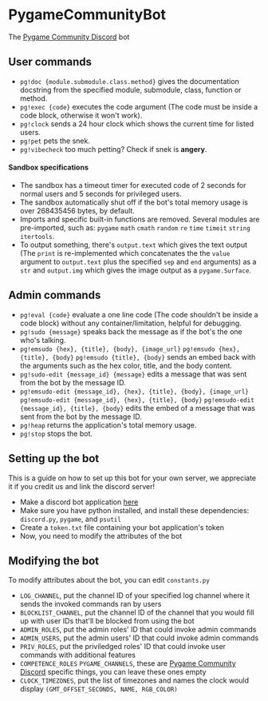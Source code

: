 # PygameCommunityBot
The [Pygame Community Discord](https://discord.gg/kD2Qq9tbKm) bot

## User commands
- `pg!doc {module.submodule.class.method}` gives the documentation docstring from the specified module, submodule, class, function or method.
- `pg!exec {code}` executes the code argument (The code must be inside a code block, otherwise it won't work).
- `pg!clock` sends a 24 hour clock which shows the current time for listed users.
- `pg!pet` pets the snek.
- `pg!vibecheck` too much petting? Check if snek is **angery**.

#### Sandbox specifications
- The sandbox has a timeout timer for executed code of 2 seconds for normal users and 5 seconds for privileged users.
- The sandbox automatically shut off if the bot's total memory usage is over 268435456 bytes, by default.
- Imports and specific built-in functions are removed. Several modules are pre-imported, such as: `pygame` `math` `cmath` `random` `re` `time` `timeit` `string` `itertools`.
- To output something, there's `output.text` which gives the text output (The `print` is re-implemented which concatenates the the `value` argument to `output.text` plus the specified `sep` and `end` arguments) as a `str` and `output.img` which gives the image output as a `pygame.Surface`.

## Admin commands
- `pg!eval {code}` evaluate a one line code (The code shouldn't be inside a code block) without any container/limitation, helpful for debugging.
- `pg!sudo {message}` speaks back the message as if the bot's the one who's talking.
- `pg!emsudo {hex}, {title}, {body}, {image_url}` `pg!emsudo {hex}, {title}, {body}` `pg!emsudo {title}, {body}` sends an embed back with the arguments such as the hex color, title, and the body content.
- `pg!sudo-edit {message_id} {message}` edits a message that was sent from the bot by the message ID.
- `pg!emsudo-edit {message_id}, {hex}, {title}, {body}, {image_url}` `pg!emsudo-edit {message_id}, {hex}, {title}, {body}` `pg!emsudo-edit {message_id}, {title}, {body}` edits the embed of a message that was sent from the bot by the message ID.
- `pg!heap` returns the application's total memory usage.
- `pg!stop` stops the bot.


## Setting up the bot
This is a guide on how to set up this bot for your own server, we appreciate it if you credit us and link the discord server!
- Make a discord bot application [here](https://discord.com/developers/applications)
- Make sure you have python installed, and install these dependencies: `discord.py`, `pygame`, and `psutil`
- Create a `token.txt` file containing your bot application's token
- Now, you need to modify the attributes of the bot

## Modifying the bot
To modify attributes about the bot, you can edit `constants.py`
- `LOG_CHANNEL`, put the channel ID of your specified log channel where it sends the invoked commands ran by users
- `BLOCKLIST_CHANNEL`, put the channel ID of the channel that you would fill up with user IDs that'll be blocked from using the bot
- `ADMIN_ROLES`, put the admin roles' ID that could invoke admin commands
- `ADMIN_USERS`, put the admin users' ID that could invoke admin commands
- `PRIV_ROLES`, put the priviledged roles' ID that could invoke user commands with additional features
- `COMPETENCE_ROLES` `PYGAME_CHANNELS`,  these are [Pygame Community Discord](https://discord.gg/kD2Qq9tbKm) specific things, you can leave these ones empty
- `CLOCK_TIMEZONES`, put the list of timezones and names the clock would display `(GMT_OFFSET_SECONDS, NAME, RGB_COLOR)`
